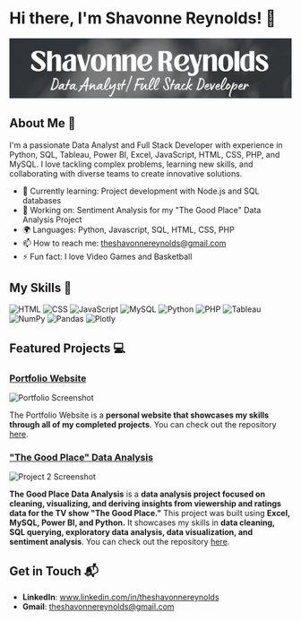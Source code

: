 # Hi there, I'm Shavonne Reynolds! 👋

![Banner Image](https://github.com/ShavonneReynolds/ShavonneReynolds/blob/main/Github%20Banner.jpg)

## About Me 🚀

I'm a passionate Data Analyst and Full Stack Developer with experience in Python, SQL, Tableau, Power BI, Excel, JavaScript, HTML, CSS, PHP, and MySQL. I love tackling complex problems, learning new skills, and collaborating with diverse teams to create innovative solutions.

- 🌱 Currently learning: Project development with Node.js and SQL databases
- 🔭 Working on: Sentiment Analysis for my "The Good Place" Data Analysis Project
- 🌍 Languages: Python, Javascript, SQL, HTML, CSS, PHP
- 📫 How to reach me: theshavonnereynolds@gmail.com
- ⚡ Fun fact: I love Video Games and Basketball

## My Skills 🧠

![HTML](https://img.shields.io/badge/HTML5-E34F26?style=for-the-badge&logo=html5&logoColor=white)
![CSS](https://img.shields.io/badge/CSS3-1572B6?style=for-the-badge&logo=css3&logoColor=white)
![JavaScript](https://img.shields.io/badge/JavaScript-323330?style=for-the-badge&logo=javascript&logoColor=F7DF1E)
![MySQL](https://img.shields.io/badge/MySQL-005C84?style=for-the-badge&logo=mysql&logoColor=white)
![Python](https://img.shields.io/badge/Python-FFD43B?style=for-the-badge&logo=python&logoColor=blue)
![PHP](https://img.shields.io/badge/PHP-777BB4?style=for-the-badge&logo=php&logoColor=white)
![Tableau](https://img.shields.io/badge/Tableau-E97627?style=for-the-badge&logo=Tableau&logoColor=white)
![NumPy](https://img.shields.io/badge/Numpy-777BB4?style=for-the-badge&logo=numpy&logoColor=white)
![Pandas](https://img.shields.io/badge/Pandas-2C2D72?style=for-the-badge&logo=pandas&logoColor=white)
![Plotly](https://img.shields.io/badge/Plotly-239120?style=for-the-badge&logo=plotly&logoColor=white)

## Featured Projects 💻

### [Portfolio Website](project_1_link)

![Portfolio Screenshot](project_1_screenshot_url)

The Portfolio Website is a **personal website that showcases my skills through all of my completed projects**. You can check out the repository [here](project_1_repository_link).

### ["The Good Place" Data Analysis](project_2_link)

![Project 2 Screenshot](project_2_screenshot_url)

**The Good Place Data Analysis** is a **data analysis project focused on cleaning, visualizing, and deriving insights from viewership and ratings data for the TV show "The Good Place."** This project was built using **Excel, MySQL, Power BI, and Python.** It showcases my skills in **data cleaning, SQL querying, exploratory data analysis, data visualization, and sentiment analysis**. 
You can check out the repository [here](project_2_repository_link).

## Get in Touch 📬
- **LinkedIn**: www.linkedin.com/in/theshavonnereynolds
- **Gmail**: theshavonnereynolds@gmail.com



